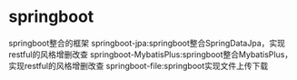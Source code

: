 # springboot
springboot整合的框架
springboot-jpa:springboot整合SpringDataJpa，实现restful的风格增删改查
springboot-MybatisPlus:springboot整合MybatisPlus，实现restful的风格增删改查
springboot-file:springboot实现文件上传下载
